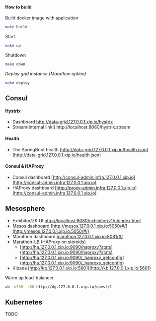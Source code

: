 
#### How to build

Build docker image with  application
```bash
make build
```
Start
```bash
make up
```

Shutdown
```bash
make down
```

_Deploy grid instance (Marathon option)_
```bash
make deploy
```

## Consul

#### Hystrix
 * Dashboard http://data-grid.127.0.0.1.xip.io/hystrix
 * Stream(internal link!) http://localhost:8080/hystrix.stream

#### Health
 * The SpringBoot health [http://data-grid.127.0.0.1.xip.io/health.json](http://data-grid.127.0.0.1.xip.io/health.json)  

#### Consul & HAProxy
* Consul dashboard [http://consul-admin.infra.127.0.0.1.xip.io](http://consul-admin.infra.127.0.0.1.xip.io)
* HAProxy dashboard [http://proxy-admin.infra.127.0.0.1.xip.io](http://consul-admin.infra.127.0.0.1.xip.io)



## Mesosphere
* Exhibitor/ZK UI [http://localhost:8080/exhibitor/v1/ui/index.html](http://localhost:8080/exhibitor/v1/ui/index.html)
* Mesos dashboard [http://mesos.127.0.0.1.xip.io:5050/#/](http://mesos.127.0.0.1.xip.io:5050/#/)
* Marathon dashboard [marathon.127.0.0.1.xip.io:8081/#/](marathon.127.0.0.1.xip.io:8081)
* Marathon-LB (HAProxy on steroids)
    * [http://ha.127.0.0.1.xip.io:9090/haproxy?stats](http://ha.127.0.0.1.xip.io:9090/haproxy?stats) 
    * [http://ha.127.0.0.1.xip.io:9090/_haproxy_getconfig](http://ha.127.0.0.1.xip.io:9090/_haproxy_getconfig)
* Kibana [http://kb.127.0.0.1.xip.io:5601](http://kb.127.0.0.1.xip.io:5601) 

Warm up load-balancer 
```bash 
ab -n200 -c60 http://dg.127.0.0.1.xip.io/quest/1
```

## Kubernetes
TODO
